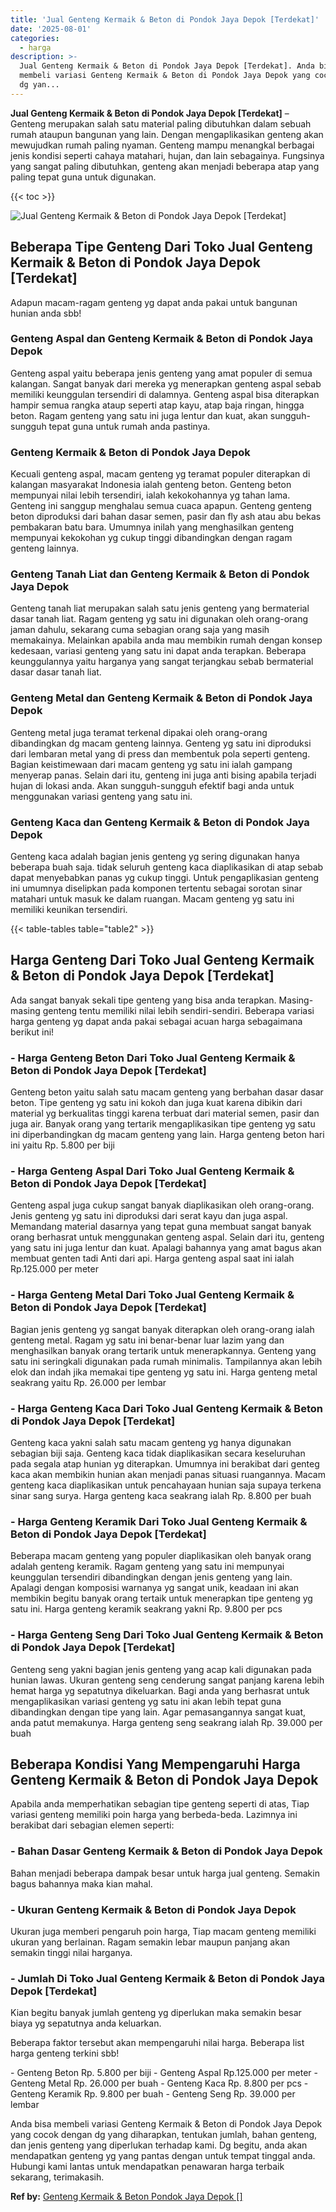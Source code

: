 ```yaml
---
title: 'Jual Genteng Kermaik & Beton di Pondok Jaya Depok [Terdekat]'
date: '2025-08-01'
categories:
  - harga
description: >-
  Jual Genteng Kermaik & Beton di Pondok Jaya Depok [Terdekat]. Anda bisa
  membeli variasi Genteng Kermaik & Beton di Pondok Jaya Depok yang cocok dengan
  dg yan...
---
```


**Jual Genteng Kermaik & Beton di Pondok Jaya Depok \[Terdekat\]** – Genteng merupakan salah satu material paling dibutuhkan dalam sebuah rumah ataupun bangunan yang lain. Dengan mengaplikasikan genteng akan mewujudkan rumah paling nyaman. Genteng mampu menangkal berbagai jenis kondisi seperti cahaya matahari, hujan, dan lain sebagainya. Fungsinya yang sangat paling dibutuhkan, genteng akan menjadi beberapa atap yang paling tepat guna untuk digunakan.

{{< toc >}}

![Jual Genteng Kermaik & Beton di Pondok Jaya Depok [Terdekat]](/images/genteng-minimalis-murah08.png)

## Beberapa Tipe Genteng Dari Toko Jual Genteng Kermaik & Beton di Pondok Jaya Depok \[Terdekat\]

Adapun macam-ragam genteng yg dapat anda pakai untuk bangunan hunian anda sbb!

### Genteng Aspal dan Genteng Kermaik & Beton di Pondok Jaya Depok

Genteng aspal yaitu beberapa jenis genteng yang amat populer di semua kalangan. Sangat banyak dari mereka yg menerapkan genteng aspal sebab memiliki keunggulan tersendiri di dalamnya. Genteng aspal bisa diterapkan hampir semua rangka ataup seperti atap kayu, atap baja ringan, hingga beton. Ragam genteng yang satu ini juga lentur dan kuat, akan sungguh-sungguh tepat guna untuk rumah anda pastinya.

### Genteng Kermaik & Beton di Pondok Jaya Depok

Kecuali genteng aspal, macam genteng yg teramat populer diterapkan di kalangan masyarakat Indonesia ialah genteng beton. Genteng beton mempunyai nilai lebih tersendiri, ialah kekokohannya yg tahan lama. Genteng ini sanggup menghalau semua cuaca apapun. Genteng genteng beton diproduksi dari bahan dasar semen, pasir dan fly ash atau abu bekas pembakaran batu bara. Umumnya inilah yang menghasilkan genteng mempunyai kekokohan yg cukup tinggi dibandingkan dengan ragam genteng lainnya.

### Genteng Tanah Liat dan Genteng Kermaik & Beton di Pondok Jaya Depok

Genteng tanah liat merupakan salah satu jenis genteng yang bermaterial dasar tanah liat. Ragam genteng yg satu ini digunakan oleh orang-orang jaman dahulu, sekarang cuma sebagian orang saja yang masih memakainya. Melainkan apabila anda mau membikin rumah dengan konsep kedesaan, variasi genteng yang satu ini dapat anda terapkan. Beberapa keunggulannya yaitu harganya yang sangat terjangkau sebab bermaterial dasar dasar tanah liat.

### Genteng Metal dan Genteng Kermaik & Beton di Pondok Jaya Depok

Genteng metal juga teramat terkenal dipakai oleh orang-orang dibandingkan dg macam genteng lainnya. Genteng yg satu ini diproduksi dari lembaran metal yang di press dan membentuk pola seperti genteng. Bagian keistimewaan dari macam genteng yg satu ini ialah gampang menyerap panas. Selain dari itu, genteng ini juga anti bising apabila terjadi hujan di lokasi anda. Akan sungguh-sungguh efektif bagi anda untuk menggunakan variasi genteng yang satu ini.

### Genteng Kaca dan Genteng Kermaik & Beton di Pondok Jaya Depok

Genteng kaca adalah bagian jenis genteng yg sering digunakan hanya beberapa buah saja. tidak seluruh genteng kaca diaplikasikan di atap sebab dapat menyebabkan panas yg cukup tinggi. Untuk pengaplikasian genteng ini umumnya diselipkan pada komponen tertentu sebagai sorotan sinar matahari untuk masuk ke dalam ruangan. Macam genteng yg satu ini memiliki keunikan tersendiri.

{{< table-tables table="table2" >}}

## Harga Genteng Dari Toko Jual Genteng Kermaik & Beton di Pondok Jaya Depok \[Terdekat\]

Ada sangat banyak sekali tipe genteng yang bisa anda terapkan. Masing-masing genteng tentu memiliki nilai lebih sendiri-sendiri. Beberapa variasi harga genteng yg dapat anda pakai sebagai acuan harga sebagaimana berikut ini!

### \- Harga Genteng Beton Dari Toko Jual Genteng Kermaik & Beton di Pondok Jaya Depok \[Terdekat\]

Genteng beton yaitu salah satu macam genteng yang berbahan dasar dasar beton. Tipe genteng yg satu ini kokoh dan juga kuat karena dibikin dari material yg berkualitas tinggi karena terbuat dari material semen, pasir dan juga air. Banyak orang yang tertarik mengaplikasikan tipe genteng yg satu ini diperbandingkan dg macam genteng yang lain. Harga genteng beton hari ini yaitu Rp. 5.800 per biji

### \- Harga Genteng Aspal Dari Toko Jual Genteng Kermaik & Beton di Pondok Jaya Depok \[Terdekat\]

Genteng aspal juga cukup sangat banyak diaplikasikan oleh orang-orang. Jenis genteng yg satu ini diproduksi dari serat kayu dan juga aspal. Memandang material dasarnya yang tepat guna membuat sangat banyak orang berhasrat untuk menggunakan genteng aspal. Selain dari itu, genteng yang satu ini juga lentur dan kuat. Apalagi bahannya yang amat bagus akan membuat genten tadi Anti dari api. Harga genteng aspal saat ini ialah Rp.125.000 per meter

### \- Harga Genteng Metal Dari Toko Jual Genteng Kermaik & Beton di Pondok Jaya Depok \[Terdekat\]

Bagian jenis genteng yg sangat banyak diterapkan oleh orang-orang ialah genteng metal. Ragam yg satu ini benar-benar luar lazim yang dan menghasilkan banyak orang tertarik untuk menerapkannya. Genteng yang satu ini seringkali digunakan pada rumah minimalis. Tampilannya akan lebih elok dan indah jika memakai tipe genteng yg satu ini. Harga genteng metal seakrang yaitu Rp. 26.000 per lembar

### \- Harga Genteng Kaca Dari Toko Jual Genteng Kermaik & Beton di Pondok Jaya Depok \[Terdekat\]

Genteng kaca yakni salah satu macam genteng yg hanya digunakan sebagian biji saja. Genteng kaca tidak diaplikasikan secara keseluruhan pada segala atap hunian yg diterapkan. Umumnya ini berakibat dari genteg kaca akan membikin hunian akan menjadi panas situasi ruangannya. Macam genteng kaca diaplikasikan untuk pencahayaan hunian saja supaya terkena sinar sang surya. Harga genteng kaca seakrang ialah Rp. 8.800 per buah

### \- Harga Genteng Keramik Dari Toko Jual Genteng Kermaik & Beton di Pondok Jaya Depok \[Terdekat\]

Beberapa macam genteng yang populer diaplikasikan oleh banyak orang adalah genteng keramik. Ragam genteng yang satu ini mempunyai keunggulan tersendiri dibandingkan dengan jenis genteng yang lain. Apalagi dengan komposisi warnanya yg sangat unik, keadaan ini akan membikin begitu banyak orang tertaik untuk menerapkan tipe genteng yg satu ini. Harga genteng keramik seakrang yakni Rp. 9.800 per pcs

### \- Harga Genteng Seng Dari Toko Jual Genteng Kermaik & Beton di Pondok Jaya Depok \[Terdekat\]

Genteng seng yakni bagian jenis genteng yang acap kali digunakan pada hunian lawas. Ukuran genteng seng cenderung sangat panjang karena lebih hemat harga yg sepatutnya dikeluarkan. Bagi anda yang berhasrat untuk mengaplikasikan variasi genteng yg satu ini akan lebih tepat guna dibandingkan dengan tipe yang lain. Agar pemasangannya sangat kuat, anda patut memakunya. Harga genteng seng seakrang ialah Rp. 39.000 per buah

## Beberapa Kondisi Yang Mempengaruhi Harga Genteng Kermaik & Beton di Pondok Jaya Depok

Apabila anda memperhatikan sebagian tipe genteng seperti di atas, Tiap variasi genteng memiliki poin harga yang berbeda-beda. Lazimnya ini berakibat dari sebagian elemen seperti:

### \- Bahan Dasar Genteng Kermaik & Beton di Pondok Jaya Depok

Bahan menjadi beberapa dampak besar untuk harga jual genteng. Semakin bagus bahannya maka kian mahal.

### \- Ukuran Genteng Kermaik & Beton di Pondok Jaya Depok

Ukuran juga memberi pengaruh poin harga, Tiap macam genteng memiliki ukuran yang berlainan. Ragam semakin lebar maupun panjang akan semakin tinggi nilai harganya.

### \- Jumlah Di Toko Jual Genteng Kermaik & Beton di Pondok Jaya Depok \[Terdekat\]

Kian begitu banyak jumlah genteng yg diperlukan maka semakin besar biaya yg sepatutnya anda keluarkan.

Beberapa faktor tersebut akan mempengaruhi nilai harga. Beberapa list harga genteng terkini sbb!

\- Genteng Beton Rp. 5.800 per biji - Genteng Aspal Rp.125.000 per meter - Genteng Metal Rp. 26.000 per buah - Genteng Kaca Rp. 8.800 per pcs - Genteng Keramik Rp. 9.800 per buah - Genteng Seng Rp. 39.000 per lembar

Anda bisa membeli variasi Genteng Kermaik & Beton di Pondok Jaya Depok yang cocok dengan dg yang diharapkan, tentukan jumlah, bahan genteng, dan jenis genteng yang diperlukan terhadap kami. Dg begitu, anda akan mendapatkan genteng yg yang pantas dengan untuk tempat tinggal anda. Hubungi kami lantas untuk mendapatkan penawaran harga terbaik sekarang, terimakasih.

**Ref by:**  [Genteng Kermaik & Beton  Pondok Jaya Depok []](https://id.wikipedia.org/wiki/Genteng)
